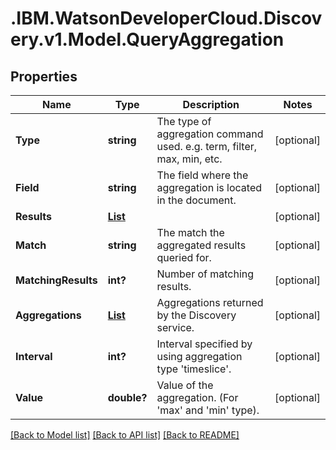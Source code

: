 # .IBM.WatsonDeveloperCloud.Discovery.v1.Model.QueryAggregation
## Properties

Name | Type | Description | Notes
------------ | ------------- | ------------- | -------------
**Type** | **string** | The type of aggregation command used. e.g. term, filter, max, min, etc. | [optional] 
**Field** | **string** | The field where the aggregation is located in the document. | [optional] 
**Results** | [**List<AggregationResult>**](AggregationResult.md) |  | [optional] 
**Match** | **string** | The match the aggregated results queried for. | [optional] 
**MatchingResults** | **int?** | Number of matching results. | [optional] 
**Aggregations** | [**List<QueryAggregation>**](QueryAggregation.md) | Aggregations returned by the Discovery service. | [optional] 
**Interval** | **int?** | Interval specified by using aggregation type 'timeslice'. | [optional] 
**Value** | **double?** | Value of the aggregation. (For 'max' and 'min' type). | [optional] 

[[Back to Model list]](../README.md#documentation-for-models) [[Back to API list]](../README.md#documentation-for-api-endpoints) [[Back to README]](../README.md)

